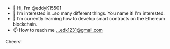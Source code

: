 - 👋 Hi, I’m @eddyK15501
- 👀 I’m interested in...so many different things. You name it! I'm interested.
- 🌱 I’m currently learning how to develop smart contracts on the Ethereum blockchain.
- 📫 How to reach me ...edk1231@gmail.com

Cheers!

<!---
eddyK15501/eddyK15501 is a ✨ special ✨ repository because its `README.md` (this file) appears on your GitHub profile.
You can click the Preview link to take a look at your changes.
--->

